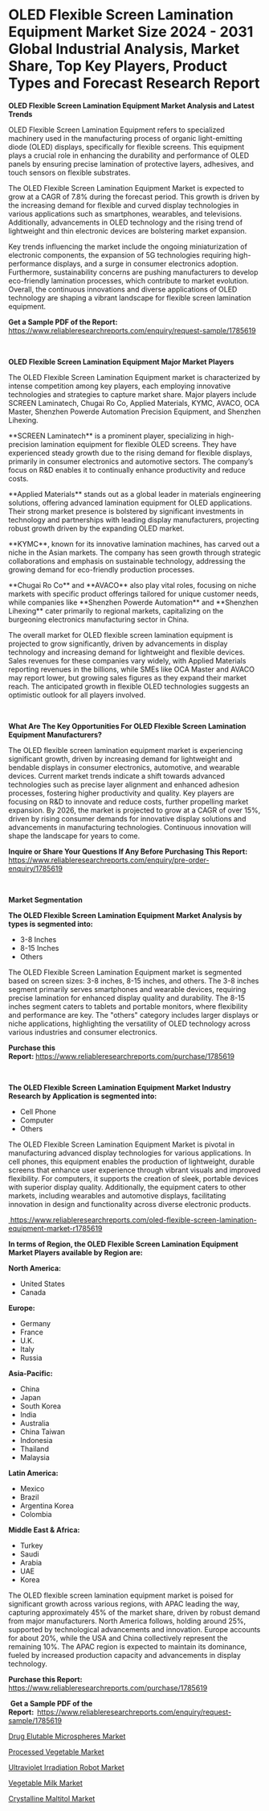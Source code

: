 <p><h1>OLED Flexible Screen Lamination Equipment Market Size 2024 - 2031 Global Industrial Analysis, Market Share, Top Key Players, Product Types and Forecast Research Report</h1></p><p><strong>OLED Flexible Screen Lamination Equipment Market Analysis and Latest Trends</strong></p>
<p><p>OLED Flexible Screen Lamination Equipment refers to specialized machinery used in the manufacturing process of organic light-emitting diode (OLED) displays, specifically for flexible screens. This equipment plays a crucial role in enhancing the durability and performance of OLED panels by ensuring precise lamination of protective layers, adhesives, and touch sensors on flexible substrates.</p><p>The OLED Flexible Screen Lamination Equipment Market is expected to grow at a CAGR of 7.8% during the forecast period. This growth is driven by the increasing demand for flexible and curved display technologies in various applications such as smartphones, wearables, and televisions. Additionally, advancements in OLED technology and the rising trend of lightweight and thin electronic devices are bolstering market expansion.</p><p>Key trends influencing the market include the ongoing miniaturization of electronic components, the expansion of 5G technologies requiring high-performance displays, and a surge in consumer electronics adoption. Furthermore, sustainability concerns are pushing manufacturers to develop eco-friendly lamination processes, which contribute to market evolution. Overall, the continuous innovations and diverse applications of OLED technology are shaping a vibrant landscape for flexible screen lamination equipment.</p></p>
<p><strong>Get a Sample PDF of the Report:&nbsp;</strong> <a href="https://www.reliableresearchreports.com/enquiry/request-sample/1785619?utm_campaign=38&utm_medium=2&utm_source=Github&utm_content=ia&utm_term=09102024&utm_id=oled-flexible-screen-lamination-equipment">https://www.reliableresearchreports.com/enquiry/request-sample/1785619</a></p>
<p>&nbsp;</p>
<p><strong>OLED Flexible Screen Lamination Equipment Major Market Players</strong></p>
<p><p>The OLED Flexible Screen Lamination Equipment market is characterized by intense competition among key players, each employing innovative technologies and strategies to capture market share. Major players include SCREEN Laminatech, Chugai Ro Co, Applied Materials, KYMC, AVACO, OCA Master, Shenzhen Powerde Automation Precision Equipment, and Shenzhen Lihexing.</p><p>**SCREEN Laminatech** is a prominent player, specializing in high-precision lamination equipment for flexible OLED screens. They have experienced steady growth due to the rising demand for flexible displays, primarily in consumer electronics and automotive sectors. The company’s focus on R&D enables it to continually enhance productivity and reduce costs.</p><p>**Applied Materials** stands out as a global leader in materials engineering solutions, offering advanced lamination equipment for OLED applications. Their strong market presence is bolstered by significant investments in technology and partnerships with leading display manufacturers, projecting robust growth driven by the expanding OLED market.</p><p>**KYMC**, known for its innovative lamination machines, has carved out a niche in the Asian markets. The company has seen growth through strategic collaborations and emphasis on sustainable technology, addressing the growing demand for eco-friendly production processes.</p><p>**Chugai Ro Co** and **AVACO** also play vital roles, focusing on niche markets with specific product offerings tailored for unique customer needs, while companies like **Shenzhen Powerde Automation** and **Shenzhen Lihexing** cater primarily to regional markets, capitalizing on the burgeoning electronics manufacturing sector in China.</p><p>The overall market for OLED flexible screen lamination equipment is projected to grow significantly, driven by advancements in display technology and increasing demand for lightweight and flexible devices. Sales revenues for these companies vary widely, with Applied Materials reporting revenues in the billions, while SMEs like OCA Master and AVACO may report lower, but growing sales figures as they expand their market reach. The anticipated growth in flexible OLED technologies suggests an optimistic outlook for all players involved.</p></p>
<p>&nbsp;</p>
<p><strong>What Are The Key Opportunities For OLED Flexible Screen Lamination Equipment Manufacturers?</strong></p>
<p><p>The OLED flexible screen lamination equipment market is experiencing significant growth, driven by increasing demand for lightweight and bendable displays in consumer electronics, automotive, and wearable devices. Current market trends indicate a shift towards advanced technologies such as precise layer alignment and enhanced adhesion processes, fostering higher productivity and quality. Key players are focusing on R&D to innovate and reduce costs, further propelling market expansion. By 2026, the market is projected to grow at a CAGR of over 15%, driven by rising consumer demands for innovative display solutions and advancements in manufacturing technologies. Continuous innovation will shape the landscape for years to come.</p></p>
<p><strong>Inquire or Share Your Questions If Any Before Purchasing This Report:</strong> <a href="https://www.reliableresearchreports.com/enquiry/pre-order-enquiry/1785619?utm_campaign=38&utm_medium=2&utm_source=Github&utm_content=ia&utm_term=09102024&utm_id=oled-flexible-screen-lamination-equipment">https://www.reliableresearchreports.com/enquiry/pre-order-enquiry/1785619</a></p>
<p>&nbsp;</p>
<p><strong>Market Segmentation</strong></p>
<p><strong>The OLED Flexible Screen Lamination Equipment Market Analysis by types is segmented into:</strong></p>
<p><ul><li>3-8 Inches</li><li>8-15 Inches</li><li>Others</li></ul></p>
<p><p>The OLED Flexible Screen Lamination Equipment market is segmented based on screen sizes: 3-8 inches, 8-15 inches, and others. The 3-8 inches segment primarily serves smartphones and wearable devices, requiring precise lamination for enhanced display quality and durability. The 8-15 inches segment caters to tablets and portable monitors, where flexibility and performance are key. The "others" category includes larger displays or niche applications, highlighting the versatility of OLED technology across various industries and consumer electronics.</p></p>
<p><strong>Purchase this Report:&nbsp;</strong><a href="https://www.reliableresearchreports.com/purchase/1785619?utm_campaign=38&utm_medium=2&utm_source=Github&utm_content=ia&utm_term=09102024&utm_id=oled-flexible-screen-lamination-equipment">https://www.reliableresearchreports.com/purchase/1785619</a></p>
<p>&nbsp;</p>
<p><strong>The OLED Flexible Screen Lamination Equipment Market Industry Research by Application is segmented into:</strong></p>
<p><ul><li>Cell Phone</li><li>Computer</li><li>Others</li></ul></p>
<p><p>The OLED Flexible Screen Lamination Equipment Market is pivotal in manufacturing advanced display technologies for various applications. In cell phones, this equipment enables the production of lightweight, durable screens that enhance user experience through vibrant visuals and improved flexibility. For computers, it supports the creation of sleek, portable devices with superior display quality. Additionally, the equipment caters to other markets, including wearables and automotive displays, facilitating innovation in design and functionality across diverse electronic products.</p></p>
<p><a href="https://www.reliableresearchreports.com/oled-flexible-screen-lamination-equipment-market-r1785619?utm_campaign=38&utm_medium=2&utm_source=Github&utm_content=ia&utm_term=09102024&utm_id=oled-flexible-screen-lamination-equipment">&nbsp;https://www.reliableresearchreports.com/oled-flexible-screen-lamination-equipment-market-r1785619</a></p>
<p><strong>In terms of Region, the OLED Flexible Screen Lamination Equipment Market Players available by Region are:</strong></p>
<p>
    <p> <strong> North America: </strong>
        <ul>
            <li>United States</li>
            <li>Canada</li>
        </ul>
        </p> 
    <p> <strong> Europe: </strong>
        <ul>
            <li>Germany</li>
            <li>France</li>
            <li>U.K.</li>
            <li>Italy</li>
            <li>Russia</li>
        </ul>
        </p> 
    <p> <strong> Asia-Pacific: </strong>
        <ul>
            <li>China</li>
            <li>Japan</li>
            <li>South Korea</li>
            <li>India</li>
            <li>Australia</li>
            <li>China Taiwan</li>
            <li>Indonesia</li>
            <li>Thailand</li>
            <li>Malaysia</li>
        </ul>
        </p> 
    <p> <strong> Latin America: </strong>
        <ul>
            <li>Mexico</li>
            <li>Brazil</li>
            <li>Argentina Korea</li>
            <li>Colombia</li>
        </ul>
        </p> 
    <p> <strong> Middle East & Africa: </strong>
        <ul>
            <li>Turkey</li>
            <li>Saudi</li>
            <li>Arabia</li>
            <li>UAE</li>
            <li>Korea</li>
        </ul>
    </p>
    </p>
<p><p>The OLED flexible screen lamination equipment market is poised for significant growth across various regions, with APAC leading the way, capturing approximately 45% of the market share, driven by robust demand from major manufacturers. North America follows, holding around 25%, supported by technological advancements and innovation. Europe accounts for about 20%, while the USA and China collectively represent the remaining 10%. The APAC region is expected to maintain its dominance, fueled by increased production capacity and advancements in display technology.</p></p>
<p><strong>Purchase this Report: </strong><a href="https://www.reliableresearchreports.com/purchase/1785619?utm_campaign=38&utm_medium=2&utm_source=Github&utm_content=ia&utm_term=09102024&utm_id=oled-flexible-screen-lamination-equipment">https://www.reliableresearchreports.com/purchase/1785619</a></p>
<p>&nbsp;<strong>Get a Sample PDF of the Report:&nbsp;&nbsp;</strong><a href="https://www.reliableresearchreports.com/enquiry/request-sample/1785619?utm_campaign=38&utm_medium=2&utm_source=Github&utm_content=ia&utm_term=09102024&utm_id=oled-flexible-screen-lamination-equipment">https://www.reliableresearchreports.com/enquiry/request-sample/1785619</a></p>
<p><strong></strong></p>
<p><p><a href="https://github.com/birroctaymonyj/Market-Research-Report-List-1/blob/main/drug-elutable-microspheres-market.md?utm_campaign=38&utm_medium=2&utm_source=Github&utm_content=ia&utm_term=09102024&utm_id=oled-flexible-screen-lamination-equipment">Drug Elutable Microspheres Market</a></p><p><a href="https://issuu.com/reportprime-2/docs/processed-vegetable-market-size-203_82bc70cce9644f?utm_campaign=38&utm_medium=2&utm_source=Github&utm_content=ia&utm_term=09102024&utm_id=oled-flexible-screen-lamination-equipment">Processed Vegetable Market</a></p><p><a href="https://github.com/arionmp/Market-Research-Report-List-5/blob/main/ultraviolet-irradiation-robot-market.md?utm_campaign=38&utm_medium=2&utm_source=Github&utm_content=ia&utm_term=09102024&utm_id=oled-flexible-screen-lamination-equipment">Ultraviolet Irradiation Robot Market</a></p><p><a href="https://issuu.com/reportprime-2/docs/vegetable-milk-market-size-2030.ppt_48c4a62a0633ac?utm_campaign=38&utm_medium=2&utm_source=Github&utm_content=ia&utm_term=09102024&utm_id=oled-flexible-screen-lamination-equipment">Vegetable Milk Market</a></p><p><a href="https://www.linkedin.com/pulse/crystalline-maltitol-market-trends-growth-outlook-2024-2031-liy5f?utm_campaign=38&utm_medium=2&utm_source=Github&utm_content=ia&utm_term=09102024&utm_id=oled-flexible-screen-lamination-equipment">Crystalline Maltitol Market</a></p></p>